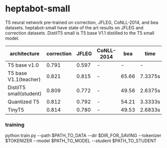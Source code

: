 # heptabot-small
T5 neural network pre-trained on correction, JFLEG, CoNLL-2014, and bea datasets. heptabot-small have state of the art results on JFLEG and correction datasets
.DistilT5 small is T5 base V1.1 distilled to the T5 small model.

| architecture            | correction | JFLEG | CoNLL-2014 | bea   | time
| ----------------------- | ---------- | ----- | ---------- | ----- | ----
| T5 base v1.0            | 0.791      | 0.597 | -          | -     | -
| T5 base V1.1(teacher)   | 0.821      | 0.815 | -          | 65.66 | 7.3375s
| DistilT5 small(student) | 0.809      | 0.772 | -          | 49.56 | 2.6375s
| Quantized T5            | 0.812      | 0.792 | -          | 54.21 | 3.3333s
| TinyT5                  | 0.814      | 0.780 | -          | 49.53 | 2.6833s

### training 
python train.py --path $PATH_TO_DATA --dir $DIR_FOR_SAVING --tokenizer $TOKENIZER --model $PATH_TO_MODEL --student $PATH_TO_STUDENT

